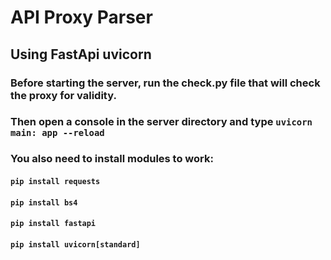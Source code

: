 # API Proxy Parser

## Using FastApi uvicorn

### Before starting the server, run the check.py file that will check the proxy for validity.

### Then open a console in the server directory and type ``uvicorn main: app --reload``

### You also need to install modules to work:

#### ```pip install requests```

#### ```pip install bs4```

#### ```pip install fastapi```

#### ```pip install uvicorn[standard]```
